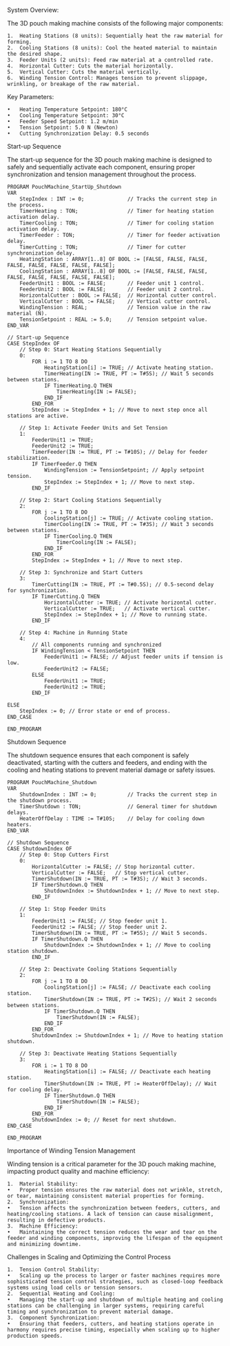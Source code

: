 System Overview:

The 3D pouch making machine consists of the following major components:

	1.	Heating Stations (8 units): Sequentially heat the raw material for forming.
	2.	Cooling Stations (8 units): Cool the heated material to maintain the desired shape.
	3.	Feeder Units (2 units): Feed raw material at a controlled rate.
	4.	Horizontal Cutter: Cuts the material horizontally.
	5.	Vertical Cutter: Cuts the material vertically.
	6.	Winding Tension Control: Manages tension to prevent slippage, wrinkling, or breakage of the raw material.

Key Parameters:

	•	Heating Temperature Setpoint: 180°C
	•	Cooling Temperature Setpoint: 30°C
	•	Feeder Speed Setpoint: 1.2 m/min
	•	Tension Setpoint: 5.0 N (Newton)
	•	Cutting Synchronization Delay: 0.5 seconds

Start-up Sequence

The start-up sequence for the 3D pouch making machine is designed to safely and sequentially activate each component, ensuring proper synchronization and tension management throughout the process.
```
PROGRAM PouchMachine_StartUp_Shutdown
VAR
    StepIndex : INT := 0;              // Tracks the current step in the process.
    TimerHeating : TON;                // Timer for heating station activation delay.
    TimerCooling : TON;                // Timer for cooling station activation delay.
    TimerFeeder : TON;                 // Timer for feeder activation delay.
    TimerCutting : TON;                // Timer for cutter synchronization delay.
    HeatingStation : ARRAY[1..8] OF BOOL := [FALSE, FALSE, FALSE, FALSE, FALSE, FALSE, FALSE, FALSE];
    CoolingStation : ARRAY[1..8] OF BOOL := [FALSE, FALSE, FALSE, FALSE, FALSE, FALSE, FALSE, FALSE];
    FeederUnit1 : BOOL := FALSE;       // Feeder unit 1 control.
    FeederUnit2 : BOOL := FALSE;       // Feeder unit 2 control.
    HorizontalCutter : BOOL := FALSE;  // Horizontal cutter control.
    VerticalCutter : BOOL := FALSE;    // Vertical cutter control.
    WindingTension : REAL;             // Tension value in the raw material (N).
    TensionSetpoint : REAL := 5.0;     // Tension setpoint value.
END_VAR

// Start-up Sequence
CASE StepIndex OF
    // Step 0: Start Heating Stations Sequentially
    0:
        FOR i := 1 TO 8 DO
            HeatingStation[i] := TRUE; // Activate heating station.
            TimerHeating(IN := TRUE, PT := T#5S); // Wait 5 seconds between stations.
            IF TimerHeating.Q THEN
                TimerHeating(IN := FALSE);
            END_IF
        END_FOR
        StepIndex := StepIndex + 1; // Move to next step once all stations are active.

    // Step 1: Activate Feeder Units and Set Tension
    1:
        FeederUnit1 := TRUE;
        FeederUnit2 := TRUE;
        TimerFeeder(IN := TRUE, PT := T#10S); // Delay for feeder stabilization.
        IF TimerFeeder.Q THEN
            WindingTension := TensionSetpoint; // Apply setpoint tension.
            StepIndex := StepIndex + 1; // Move to next step.
        END_IF

    // Step 2: Start Cooling Stations Sequentially
    2:
        FOR j := 1 TO 8 DO
            CoolingStation[j] := TRUE; // Activate cooling station.
            TimerCooling(IN := TRUE, PT := T#3S); // Wait 3 seconds between stations.
            IF TimerCooling.Q THEN
                TimerCooling(IN := FALSE);
            END_IF
        END_FOR
        StepIndex := StepIndex + 1; // Move to next step.

    // Step 3: Synchronize and Start Cutters
    3:
        TimerCutting(IN := TRUE, PT := T#0.5S); // 0.5-second delay for synchronization.
        IF TimerCutting.Q THEN
            HorizontalCutter := TRUE; // Activate horizontal cutter.
            VerticalCutter := TRUE;   // Activate vertical cutter.
            StepIndex := StepIndex + 1; // Move to running state.
        END_IF

    // Step 4: Machine in Running State
    4:
        // All components running and synchronized
        IF WindingTension < TensionSetpoint THEN
            FeederUnit1 := FALSE; // Adjust feeder units if tension is low.
            FeederUnit2 := FALSE;
        ELSE
            FeederUnit1 := TRUE;
            FeederUnit2 := TRUE;
        END_IF

ELSE
    StepIndex := 0; // Error state or end of process.
END_CASE

END_PROGRAM
```
Shutdown Sequence

The shutdown sequence ensures that each component is safely deactivated, starting with the cutters and feeders, and ending with the cooling and heating stations to prevent material damage or safety issues.

```
PROGRAM PouchMachine_Shutdown
VAR
    ShutdownIndex : INT := 0;          // Tracks the current step in the shutdown process.
    TimerShutdown : TON;               // General timer for shutdown delays.
    HeaterOffDelay : TIME := T#10S;    // Delay for cooling down heaters.
END_VAR

// Shutdown Sequence
CASE ShutdownIndex OF
    // Step 0: Stop Cutters First
    0:
        HorizontalCutter := FALSE; // Stop horizontal cutter.
        VerticalCutter := FALSE;   // Stop vertical cutter.
        TimerShutdown(IN := TRUE, PT := T#3S); // Wait 3 seconds.
        IF TimerShutdown.Q THEN
            ShutdownIndex := ShutdownIndex + 1; // Move to next step.
        END_IF

    // Step 1: Stop Feeder Units
    1:
        FeederUnit1 := FALSE; // Stop feeder unit 1.
        FeederUnit2 := FALSE; // Stop feeder unit 2.
        TimerShutdown(IN := TRUE, PT := T#5S); // Wait 5 seconds.
        IF TimerShutdown.Q THEN
            ShutdownIndex := ShutdownIndex + 1; // Move to cooling station shutdown.
        END_IF

    // Step 2: Deactivate Cooling Stations Sequentially
    2:
        FOR j := 1 TO 8 DO
            CoolingStation[j] := FALSE; // Deactivate each cooling station.
            TimerShutdown(IN := TRUE, PT := T#2S); // Wait 2 seconds between stations.
            IF TimerShutdown.Q THEN
                TimerShutdown(IN := FALSE);
            END_IF
        END_FOR
        ShutdownIndex := ShutdownIndex + 1; // Move to heating station shutdown.

    // Step 3: Deactivate Heating Stations Sequentially
    3:
        FOR i := 1 TO 8 DO
            HeatingStation[i] := FALSE; // Deactivate each heating station.
            TimerShutdown(IN := TRUE, PT := HeaterOffDelay); // Wait for cooling delay.
            IF TimerShutdown.Q THEN
                TimerShutdown(IN := FALSE);
            END_IF
        END_FOR
        ShutdownIndex := 0; // Reset for next shutdown.
END_CASE

END_PROGRAM
```
Importance of Winding Tension Management

Winding tension is a critical parameter for the 3D pouch making machine, impacting product quality and machine efficiency:

	1.	Material Stability:
	•	Proper tension ensures the raw material does not wrinkle, stretch, or tear, maintaining consistent material properties for forming.
	2.	Synchronization:
	•	Tension affects the synchronization between feeders, cutters, and heating/cooling stations. A lack of tension can cause misalignment, resulting in defective products.
	3.	Machine Efficiency:
	•	Maintaining the correct tension reduces the wear and tear on the feeder and winding components, improving the lifespan of the equipment and minimizing downtime.

Challenges in Scaling and Optimizing the Control Process

	1.	Tension Control Stability:
	•	Scaling up the process to larger or faster machines requires more sophisticated tension control strategies, such as closed-loop feedback systems using load cells or tension sensors.
	2.	Sequential Heating and Cooling:
	•	Managing the start-up and shutdown of multiple heating and cooling stations can be challenging in larger systems, requiring careful timing and synchronization to prevent material damage.
	3.	Component Synchronization:
	•	Ensuring that feeders, cutters, and heating stations operate in harmony requires precise timing, especially when scaling up to higher production speeds.
